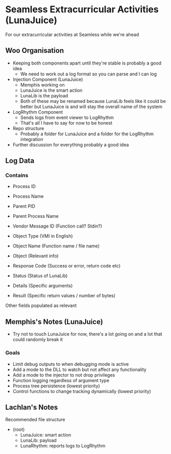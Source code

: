 # Seamless Extracurricular Activities (LunaJuice)

For our extracurricular activities at Seamless while we're ahead

## Woo Organisation

- Keeping both components apart until they're stable is probably a good idea
  - We need to work out a log format so you can parse and I can log
- Injection Component (LunaJuice)
  - Memphis working on
  - LunaJuice is the smart action
  - LunaLib is the payload
  - Both of these may be renamed because LunaLib feels like it could be better but LunaJuice is and will stay the overall name of the system
- LogRhythm Component
  - Sends logs from event viewer to LogRhythm
  - That's all I have to say for now to be honest
- Repo structure
  - Probably a folder for LunaJuice and a folder for the LogRhythm integration
- Further discussion for everything probably a good idea

## Log Data

### Contains

- Process ID

- Process Name

- Parent PID

- Parent Process Name

- Vendor Message ID (Function call? Stdin?)

- Object Type (VMI in English)

- Object Name (Function name / file name)

- Object (Relevant info)

- Response Code (Success or error, return code etc)

- Status (Status of LunaLib)

- Details (Specific arguments)

- Result (Specific return values / number of bytes)

Other fields populated as relevant

## Memphis's Notes (LunaJuice)

- Try not to touch LunaJuice for now, there's a lot going on and a lot that could randomly break it
### Goals
- Limit debug outputs to when debugging mode is active
- Add a mode to the DLL to watch but not affect any functionality
- Add a mode to the injector to not drop privileges
- Function logging regardless of argument type
- Process tree persistence (lowest priority)
- Control functions to change tracking dynamically (lowest priority)

## Lachlan's Notes

Recommended file structure

- (root)
  - LunaJuice:    smart action
  - LunaLib:      payload
  - LunaRhythm:   reports logs to LogRhythm
